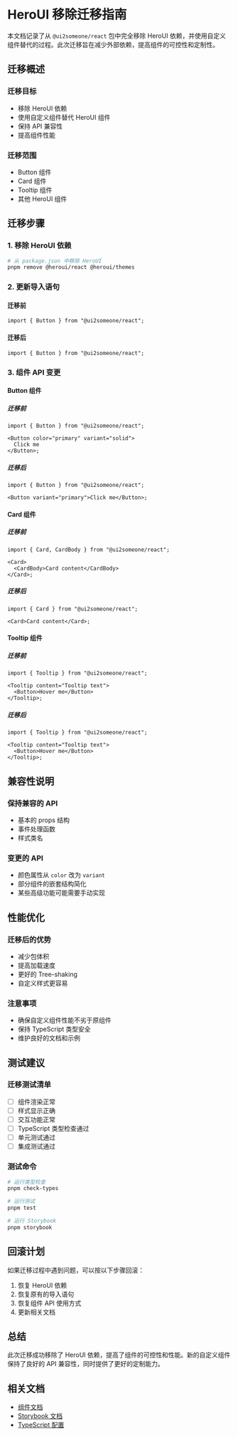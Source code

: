 # HeroUI 移除迁移指南

本文档记录了从 `@ui2someone/react` 包中完全移除 HeroUI 依赖，并使用自定义组件替代的过程。此次迁移旨在减少外部依赖，提高组件的可控性和定制性。

## 迁移概述

### 迁移目标

- 移除 HeroUI 依赖
- 使用自定义组件替代 HeroUI 组件
- 保持 API 兼容性
- 提高组件性能

### 迁移范围

- Button 组件
- Card 组件
- Tooltip 组件
- 其他 HeroUI 组件

## 迁移步骤

### 1. 移除 HeroUI 依赖

```bash
# 从 package.json 中移除 HeroUI
pnpm remove @heroui/react @heroui/themes
```

### 2. 更新导入语句

#### 迁移前

```tsx
import { Button } from "@ui2someone/react";
```

#### 迁移后

```tsx
import { Button } from "@ui2someone/react";
```

### 3. 组件 API 变更

#### Button 组件

##### 迁移前

```tsx
import { Button } from "@ui2someone/react";

<Button color="primary" variant="solid">
  Click me
</Button>;
```

##### 迁移后

```tsx
import { Button } from "@ui2someone/react";

<Button variant="primary">Click me</Button>;
```

#### Card 组件

##### 迁移前

```tsx
import { Card, CardBody } from "@ui2someone/react";

<Card>
  <CardBody>Card content</CardBody>
</Card>;
```

##### 迁移后

```tsx
import { Card } from "@ui2someone/react";

<Card>Card content</Card>;
```

#### Tooltip 组件

##### 迁移前

```tsx
import { Tooltip } from "@ui2someone/react";

<Tooltip content="Tooltip text">
  <Button>Hover me</Button>
</Tooltip>;
```

##### 迁移后

```tsx
import { Tooltip } from "@ui2someone/react";

<Tooltip content="Tooltip text">
  <Button>Hover me</Button>
</Tooltip>;
```

## 兼容性说明

### 保持兼容的 API

- 基本的 props 结构
- 事件处理函数
- 样式类名

### 变更的 API

- 颜色属性从 `color` 改为 `variant`
- 部分组件的嵌套结构简化
- 某些高级功能可能需要手动实现

## 性能优化

### 迁移后的优势

- 减少包体积
- 提高加载速度
- 更好的 Tree-shaking
- 自定义样式更容易

### 注意事项

- 确保自定义组件性能不劣于原组件
- 保持 TypeScript 类型安全
- 维护良好的文档和示例

## 测试建议

### 迁移测试清单

- [ ] 组件渲染正常
- [ ] 样式显示正确
- [ ] 交互功能正常
- [ ] TypeScript 类型检查通过
- [ ] 单元测试通过
- [ ] 集成测试通过

### 测试命令

```bash
# 运行类型检查
pnpm check-types

# 运行测试
pnpm test

# 运行 Storybook
pnpm storybook
```

## 回滚计划

如果迁移过程中遇到问题，可以按以下步骤回滚：

1. 恢复 HeroUI 依赖
2. 恢复原有的导入语句
3. 恢复组件 API 使用方式
4. 更新相关文档

## 总结

此次迁移成功移除了 HeroUI 依赖，提高了组件的可控性和性能。新的自定义组件保持了良好的 API 兼容性，同时提供了更好的定制能力。

## 相关文档

- [组件文档](../packages/react/README.md)
- [Storybook 文档](http://localhost:6006)
- [TypeScript 配置](../packages/typescript-config/README.md)
